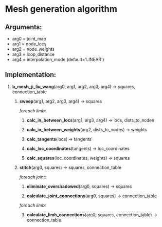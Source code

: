 # Mesh generation algorithm

## Arguments:

- arg0 = joint_map
- arg1 = node_locs 
- arg2 = node_weights
- arg3 = loop_distance
- arg4 = interpolation_mode (default='LINEAR')

## Implementation:

1. **b_mesh_ji_liu_wang**(arg0, arg1, arg2, arg3, arg4) -> squares, connection_table

    1. **sweep**(arg1, arg2, arg3, arg4) -> squares
        
        *foreach limb:*
            
        1. **calc_in_between_locs**(arg1, arg3, arg4) -> locs, dists_to_nodes

        2. **calc_in_between_weights**(arg2, dists_to_nodes) -> weights

        3. **calc_tangents**(locs) -> tangents

        4. **calc_loc_coordinates**(tangents) -> loc_coordinates

        5. **calc_squares**(loc_coordinates, weights) -> squares
        
    2. **stitch**(arg0, squares) -> squares, connection_table

        *foreach joint:*

        1. **eliminate_overshadowed**(arg0, squares) -> squares

        2. **calculate_joint_connections**(arg0, squares) -> connection_table

        *foreach limb:*

        3. **calculate_limb_connections**(arg0, squares, connection_table) -> connection_table